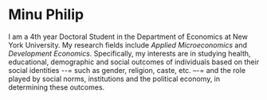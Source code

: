 # Minu Philip

I am a 4th year Doctoral Student in the Department of Economics at New York University. My research fields include *Applied Microeconomics* and *Development Economics*. Specifically, my interests are in studying health, educational, demographic and social outcomes of individuals based on their social identities --= such as gender, religion, caste, etc. –-= and the role played by social norms, institutions and the political economy, in determining these outcomes.


